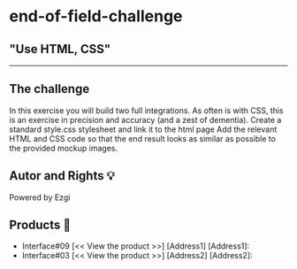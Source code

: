 # end-of-field-challenge
## "Use HTML, CSS"
***
## The challenge
In this exercise you will build two full integrations.
As often is with CSS, this is an exercise in precision and accuracy (and a zest of dementia).
Create a standard style.css stylesheet and link it to the html page
Add the relevant HTML and CSS code so that the end result looks as similar as possible to the provided mockup images.
## Autor and Rights :bulb:
Powered by Ezgi
## Products :floppy_disk:
* Interface#09 [<< View the product >>] [Address1]
[Address1]:
* Interface#03 [<< View the product >>] [Address2]
[Address2]: